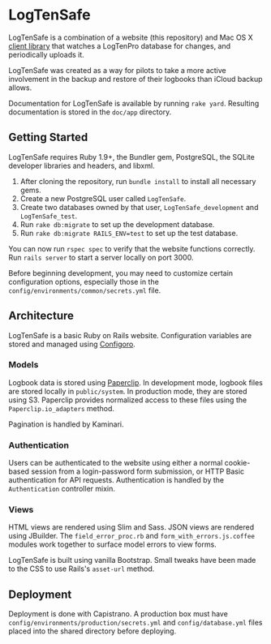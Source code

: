 LogTenSafe
==========

LogTenSafe is a combination of a website (this repository) and Mac OS X
[client library](https://github.com/LogTenSafe/MacOSX) that watches a LogTenPro
database for changes, and periodically uploads it.

LogTenSafe was created as a way for pilots to take a more active involvement in
the backup and restore of their logbooks than iCloud backup allows.

Documentation for LogTenSafe is available by running `rake yard`. Resulting
documentation is stored in the `doc/app` directory.

Getting Started
---------------

LogTenSafe requires Ruby 1.9+, the Bundler gem, PostgreSQL, the SQLite developer
libraries and headers, and libxml.

1. After cloning the repository, run `bundle install` to install all necessary
   gems.
2. Create a new PostgreSQL user called `LogTenSafe`.
3. Create two databases owned by that user, `LogTenSafe_development` and
   `LogTenSafe_test`.
4. Run `rake db:migrate` to set up the development database.
5. Run `rake db:migrate RAILS_ENV=test` to set up the test database.

You can now run `rspec spec` to verify that the website functions correctly. Run
`rails server` to start a server locally on port 3000.

Before beginning development, you may need to customize certain configuration
options, especially those in the `config/environments/common/secrets.yml` file.

Architecture
------------

LogTenSafe is a basic Ruby on Rails website. Configuration variables are stored
and managed using [Configoro](https://github.com/RISCfuture/Configoro).

### Models

Logbook data is stored using
[Paperclip](https://github.com/thoughtbot/paperclip). In development mode,
logbook files are stored locally in `public/system`. In production mode, they
are stored using S3. Paperclip provides normalized access to these files using
the `Paperclip.io_adapters` method.

Pagination is handled by Kaminari.

### Authentication

Users can be authenticated to the website using either a normal cookie-based
session from a login-password form submission, or HTTP Basic authentication for
API requests. Authentication is handled by the `Authentication` controller
mixin.

### Views

HTML views are rendered using Slim and Sass.  JSON views are rendered using
JBuilder. The `field_error_proc.rb` and `form_with_errors.js.coffee` modules
work together to surface model errors to view forms.

LogTenSafe is built using vanilla Bootstrap. Small tweaks have been made to the
CSS to use Rails's `asset-url` method.

Deployment
----------

Deployment is done with Capistrano. A production box must have
`config/environments/production/secrets.yml` and `config/database.yml` files
placed into the shared directory before deploying.
